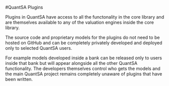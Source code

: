 #QuantSA Plugins

Plugins in QuantSA have access to all the functonality in the core library and are themselves available to any of the valuation engines inside the core library.

The source code and proprietary models for the plugins do not need to be hosted on GitHub and can be completely privately developed and deployed only to selected QuantSA users.

For example models developed inside a bank can be released only to users inside that bank but will appear alongside all the other QuantSA functionality.  The developers themselves control who gets the models and the main QuantSA project remains completely unaware of plugins that have been written.
